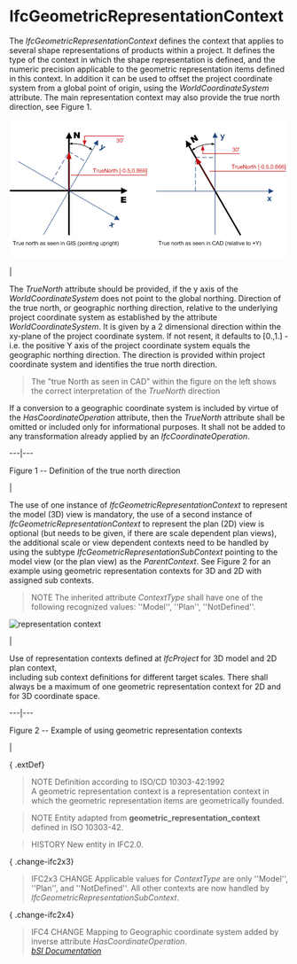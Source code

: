 IfcGeometricRepresentationContext
=================================
The _IfcGeometricRepresentationContext_ defines the context that applies to
several shape representations of products within a project. It defines the
type of the context in which the shape representation is defined, and the
numeric precision applicable to the geometric representation items defined in
this context. In addition it can be used to offset the project coordinate
system from a global point of origin, using the _WorldCoordinateSystem_
attribute. The main representation context may also provide the true north
direction, see Figure 1.  
  
  
  
  
![TrueNorth](../figures/ifcgeometricrepresentationcontext_truenorth.png)  
  
|  

  
The _TrueNorth_ attribute should be provided, if the y axis of the
_WorldCoordinateSystem_ does not point to the global northing. Direction of
the true north, or geographic northing direction, relative to the underlying
project coordinate system as established by the attribute
_WorldCoordinateSystem_. It is given by a 2 dimensional direction within the
xy-plane of the project coordinate system. If not resent, it defaults to
[0.,1.] - i.e. the positive Y axis of the project coordinate system equals the
geographic northing direction. The direction is provided within project
coordinate system and identifies the true north direction.

  

>  
>  The "true North as seen in CAD" within the figure on the left shows the
> correct interpretation of the _TrueNorth_ direction  
>

  

  
If a conversion to a geographic coordinate system is included by virtue of the
_HasCoordinateOperation_ attribute, then the _TrueNorth_ attribute shall be
omitted or included only for informational purposes. It shall not be added to
any transformation already applied by an _IfcCoordinateOperation_.

  
  
  
---|---  
  
  

Figure 1 -- Definition of the true north direction

  
  
|  
  
  
  
  
The use of one instance of _IfcGeometricRepresentationContext_ to represent
the model (3D) view is mandatory, the use of a second instance of
_IfcGeometricRepresentationContext_ to represent the plan (2D) view is
optional (but needs to be given, if there are scale dependent plan views), the
additional scale or view dependent contexts need to be handled by using the
subtype _IfcGeometricRepresentationSubContext_ pointing to the model view (or
the plan view) as the _ParentContext_. See Figure 2 for an example using
geometric representation contexts for 3D and 2D with assigned sub contexts.  
  
> NOTE  The inherited attribute _ContextType_ shall have one of the following
> recognized values: ''Model'', ''Plan'', ''NotDefined''.  
  
  
  
  
  
  
![representation
context](../figures/ifcgeometricrepresentationcontext_layout.png)  
  
|  

Use of representation contexts defined at _IfcProject_ for 3D model and 2D
plan context,  
including sub context definitions for different target scales. There shall
always be a maximum of one geometric representation context for 2D and for 3D
coordinate space.

  
  
  
---|---  
  
  

Figure 2 -- Example of using geometric representation contexts

  
  
|  
  
  
  
  
{ .extDef}  
> NOTE  Definition according to ISO/CD 10303-42:1992  
> A geometric representation context is a representation context in which the
> geometric representation items are geometrically founded.  
  
> NOTE  Entity adapted from **geometric_representation_context** defined in
> ISO 10303-42.  
  
> HISTORY  New entity in IFC2.0.  
  
{ .change-ifc2x3}  
> IFC2x3 CHANGE  Applicable values for _ContextType_ are only ''Model'',
> ''Plan'', and ''NotDefined''. All other contexts are now handled by
> _IfcGeometricRepresentationSubContext_.  
  
{ .change-ifc2x4}  
> IFC4 CHANGE  Mapping to Geographic coordinate system added by inverse
> attribute _HasCoordinateOperation_.  
[ _bSI
Documentation_](https://standards.buildingsmart.org/IFC/DEV/IFC4_2/FINAL/HTML/schema/ifcrepresentationresource/lexical/ifcgeometricrepresentationcontext.htm)


